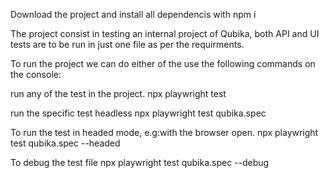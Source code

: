 Download the project and install all dependencis with npm i

The project consist in testing an internal project of Qubika, both API and UI tests are to be run in just one file as per the requirments.

To run the project we can do either of the use the following commands on the console:

run any of the test in the project.
npx playwright test  

run the specific test headless
npx playwright test qubika.spec 

To run the test in headed mode, e.g:with the browser open.
npx playwright test qubika.spec --headed

To debug the test file
npx playwright test qubika.spec --debug
